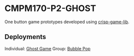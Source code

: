# CMPM170-P2-GHOST
One button game prototypes developed using [crisp-game-lib](https://github.com/abagames/crisp-game-lib).

## Deployments

Individual: [Ghost Game](https://aguizaro.github.io/CMPM170-P2-GHOST/?GhostGame)
Group: [Bubble Pop](https://aguizaro.github.io/CMPM170-P2-GHOST/?GroupGame)

